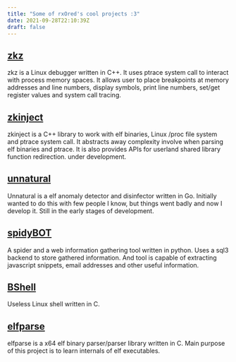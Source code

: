 ```yaml
---
title: "Some of rxOred's cool projects :3"
date: 2021-09-28T22:10:39Z
draft: false
---
```


## [zkz](https://github.com/rxOred/zkz)

zkz is a Linux debugger written in C++. It uses ptrace system call to interact with process memory spaces.
It allows user to place breakpoints at memory addresses and line numbers, display symbols, print line numbers, set/get register values and system call tracing.

## [zkinject](https://github.com/rxOred/zkinject)

zkinject is a C++ library to work with elf binaries, Linux /proc file system and ptrace system call. It abstracts away complexity involve when parsing elf binaries and ptrace.
It is also provides APIs for userland shared library function redirection. under development.

## [unnatural](https://github.com/rxOred/unnatural)

Unnatural is a elf anomaly detector and disinfector written in Go. Initially wanted to do this with few people I know, but things went badly and now I develop it. Still in the early stages of development.

## [spidyBOT](https://github.com/rxOred/spidyBOT)

A spider and a web information gathering tool written in python. Uses a sql3 backend to store gathered information. And tool is capable of extracting javascript snippets, email addresses and other 
useful information.

## [BShell](https://github.com/rxOred/Bshell)

Useless Linux shell written in C.

## [elfparse](https://github.com/rxOred/elfparse)

elfparse is a x64 elf binary parser/parser library written in C. Main purpose of this project is to learn internals of elf executables.
